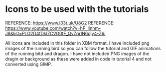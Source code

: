 # Icons to be used with the tutorials

REFERENCE: https://www.l33t.uk/U8G2
REFERENCE: https://www.youtube.com/watch?v=hP_Iinhm-J8&list=PLO2D4fDkIZCVG0tF_QvZqrIN6djy4-Z6i

All icons are included in this folder in XBM format. I have included png images of the running bird
so you can follow the tutorial and GIF animations of the running bitd and dragon. I have not included
PNG images of the dragin or background as these were added in code in tutorial 4 and not converted using
GIMP.
